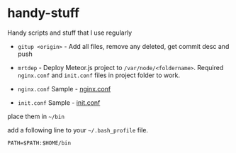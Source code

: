 handy-stuff
===========

Handy scripts and stuff that I use regularly

* `gitup <origin>` - Add all files, remove any deleted, get commit desc and push
* `mrtdep` - Deploy Meteor.js project to `/var/node/<foldername>`. Required `nginx.conf` and `init.conf` files in project folder to work.

* `nginx.conf` Sample - [nginx.conf](https://github.com/aaronthorp/handy-stuff/wiki/nginx.conf-for-Meteor.js-Project)
* `init.conf` Sample - [init.conf](https://github.com/aaronthorp/handy-stuff/wiki/init.conf-for-Meteor.js-Project)
 
place them in `~/bin`

add a following line to your `~/.bash_profile` file.

```
PATH=$PATH:$HOME/bin
```
